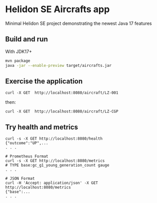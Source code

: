# Helidon SE Aircrafts app

Minimal Helidon SE project demonstrating the newest Java 17 features

## Build and run

With JDK17+
```bash
mvn package
java -jar --enable-preview target/aircrafts.jar 
```

## Exercise the application

```
curl -X GET  http://localhost:8080/aircraft/LZ-001
```

then:

```
curl -X GET  http://localhost:8080/aircraft/LZ-CGP
```

## Try health and metrics

```
curl -s -X GET http://localhost:8080/health
{"outcome":"UP",...
. . .

# Prometheus Format
curl -s -X GET http://localhost:8080/metrics
# TYPE base:gc_g1_young_generation_count gauge
. . .

# JSON Format
curl -H 'Accept: application/json' -X GET http://localhost:8080/metrics
{"base":...
. . .
```
